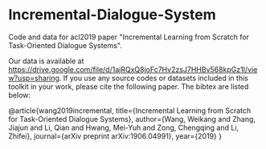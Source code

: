 # Incremental-Dialogue-System
Code and data for acl2019 paper "Incremental Learning from Scratch for Task-Oriented Dialogue Systems".

Our data is available at https://drive.google.com/file/d/1ajRQxQ8joFc7Hv2zsJ7HHBv568kpGz1I/view?usp=sharing.
If you use any source codes or datasets included in this toolkit in your work, please cite the following paper. The bibtex are listed below:

@article{wang2019incremental,
  title={Incremental Learning from Scratch for Task-Oriented Dialogue Systems},
  author={Wang, Weikang and Zhang, Jiajun and Li, Qian and Hwang, Mei-Yuh and Zong, Chengqing and Li, Zhifei},
  journal={arXiv preprint arXiv:1906.04991},
  year={2019}
}